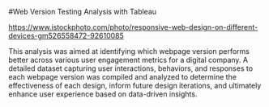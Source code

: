 #Web Version Testing Analysis with Tableau

https://www.istockphoto.com/photo/responsive-web-design-on-different-devices-gm526558472-92610085

This analysis was aimed at identifying which webpage version performs better across various user engagement metrics for a digital company. A detailed dataset capturing user interactions, behaviors, and responses to each webpage version was compiled and analyzed to determine the effectiveness of each design, inform future design iterations, and ultimately enhance user experience based on data-driven insights.


